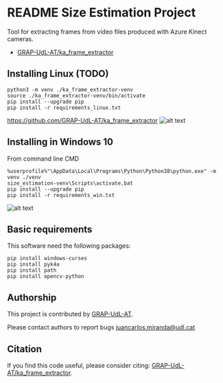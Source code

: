 # README Size Estimation Project
Tool for extracting frames from video files produced with Azure Kinect cameras. 

* [GRAP-UdL-AT/ka_frame_extractor](https://github.com/GRAP-UdL-AT/ka_frame_extractor)

## Installing Linux (TODO)
```
python3 -m venv ./ka_frame_extractor-venv
source ./ka_frame_extractor-venv/bin/activate
pip install --upgrade pip
pip install -r requirements_linux.txt
```
https://github.com/GRAP-UdL-AT/ka_frame_extractor
![alt text](https://github.com/GRAP-UdL-AT/ka_frame_extractor/blob/main/img/screen_linux.png?raw=true)


## Installing in Windows 10
From command line CMD
```
%userprofile%"\AppData\Local\Programs\Python\Python38\python.exe" -m venv ./venv
size_estimation-venv\Scripts\activate.bat
pip install --upgrade pip
pip install -r requirements_win.txt
```

![alt text](https://github.com/GRAP-UdL-AT/ka_frame_extractor/blob/main/img/screen_win.png?raw=true)

## Basic requirements
This software need the following packages:
```
pip install windows-curses
pip install pyk4a
pip install path
pip install opencv-python
```

## Authorship
This project is contributed by [GRAP-UdL-AT](http://www.grap.udl.cat/en/index.html).

Please contact authors to report bugs juancarlos.miranda@udl.cat

## Citation

If you find this code useful, please consider citing:
[GRAP-UdL-AT/ka_frame_extractor](https://github.com/GRAP-UdL-AT/ka_frame_extractor/).